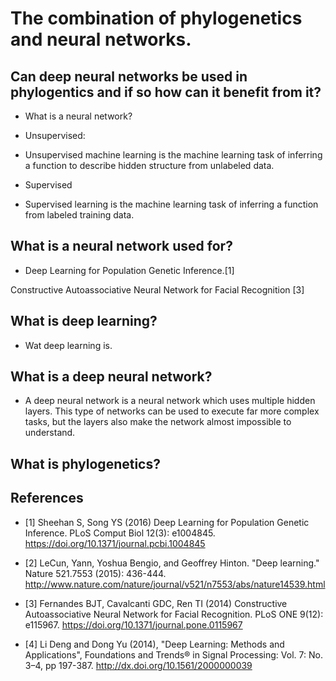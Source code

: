 # The combination of phylogenetics and neural networks.

## Can deep neural networks be used in phylogentics and if so how can it benefit from it? 

* What is a neural network?

  
  
* Unsupervised:
  
 * Unsupervised machine learning is the machine learning task of inferring a function to describe hidden structure from unlabeled        data.
  
 * Supervised
  
 * Supervised learning is the machine learning task of inferring a function from labeled training data.
  



## What is a neural network used for?


 * Deep Learning for Population Genetic Inference.[1]

  Constructive Autoassociative Neural Network for Facial Recognition [3]



## What is deep learning?

* Wat deep learning is.

## What is a deep neural network?
 
  
  * A deep neural network is a neural network which uses multiple hidden layers. This type of networks can be used to execute far more complex tasks, but the layers also make the network almost impossible to understand.
 
  
  ## What is phylogenetics?
  
  

  ## References


* [1] Sheehan S, Song YS (2016) Deep Learning for Population Genetic Inference. PLoS Comput Biol 12(3): e1004845. https://doi.org/10.1371/journal.pcbi.1004845


* [2] LeCun, Yann, Yoshua Bengio, and Geoffrey Hinton. "Deep learning." Nature 521.7553 (2015): 436-444.
http://www.nature.com/nature/journal/v521/n7553/abs/nature14539.html 


* [3] Fernandes BJT, Cavalcanti GDC, Ren TI (2014) Constructive Autoassociative Neural Network for Facial Recognition. PLoS ONE 9(12): e115967. https://doi.org/10.1371/journal.pone.0115967


* [4] Li Deng and Dong Yu (2014), "Deep Learning: Methods and Applications", Foundations and Trends® in Signal Processing: Vol. 7: No. 3–4, pp 197-387. http://dx.doi.org/10.1561/2000000039



